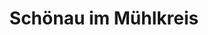 ---
title: Schönau im Mühlkreis
url: /schoenau-im-muehlkreis/
latitude: 48.384
longitude: 14.747
---